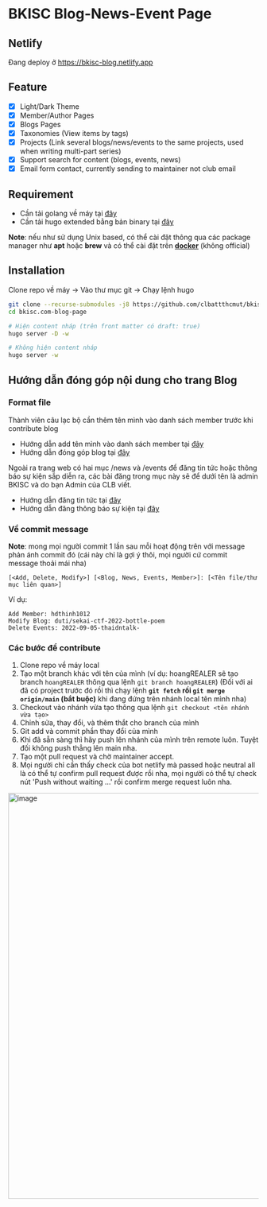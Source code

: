 # BKISC Blog-News-Event Page
## Netlify
Đang deploy ở https://bkisc-blog.netlify.app

## Feature
- [x] Light/Dark Theme
- [x] Member/Author Pages
- [x] Blogs Pages
- [x] Taxonomies (View items by tags)
- [x] Projects (Link several blogs/news/events to the same projects, used when writing multi-part series)
- [x] Support search for content (blogs, events, news)
- [x] Email form contact, currently sending to maintainer not club email

## Requirement
- Cần tải golang về máy tại [đây](https://go.dev/dl/)
- Cần tải hugo extended bằng bản binary tại [đây](https://github.com/gohugoio/hugo/releases/tag/v0.109.0)

**Note**: nếu như sử dụng Unix based, có thể cài đặt thông qua các package manager như **apt** hoặc **brew** và có thể cài đặt trên [**docker**](https://gohugo.io/installation/linux/#docker) (không official)

## Installation

Clone repo về máy -> Vào thư mục git -> Chạy lệnh hugo

```bash
git clone --recurse-submodules -j8 https://github.com/clbattthcmut/bkisc.com-blog-page.git
cd bkisc.com-blog-page

# Hiện content nháp (trên front matter có draft: true)
hugo server -D -w

# Không hiện content nháp
hugo server -w
```

## Hướng dẫn đóng góp nội dung cho trang Blog
### Format file
Thành viên câu lạc bộ cần thêm tên mình vào danh sách member trước khi contribute blog
- Hướng dẫn add tên mình vào danh sách member tại [đây](./content/authors/README.md)
- Hướng dẫn đóng góp blog tại [đây](./content/blog/README.md)

Ngoài ra trang web có hai mục /news và /events để đăng tin tức hoặc thông báo sự kiện sắp diễn ra, các bài đăng trong mục này sẽ để dưới tên là admin BKISC và do bạn Admin của CLB viết.
- Hướng dẫn đăng tin tức tại [đây](./content/post/README.md)
- Hướng dẫn đăng thông báo sự kiện tại [đây](./content/event/README.md)

### Về commit message
**Note**: mong mọi người commit 1 lần sau mỗi hoạt động trên với message phản ánh commit đó (cái này chỉ là gợi ý thôi, mọi người cứ commit message thoải mái nha)
```
[<Add, Delete, Modify>] [<Blog, News, Events, Member>]: [<Tên file/thư mục liên quan>]
```
Ví dụ: 
```
Add Member: hdthinh1012
Modify Blog: duti/sekai-ctf-2022-bottle-poem
Delete Events: 2022-09-05-thaidntalk-
```

### Các bước để contribute
1. Clone repo về máy local
2. Tạo một branch khác với tên của mình (ví dụ: hoangREALER sẽ tạo branch `hoangREALER` thông qua lệnh `git branch hoangREALER`) (Đối với ai đã có project trước đó rồi thì chạy lệnh **`git fetch` rồi `git merge origin/main` (bắt buộc)**  khi đang đứng trên nhánh local tên mình nha)
3. Checkout vào nhánh vừa tạo thông qua lệnh `git checkout <tên nhánh vừa tạo>`
4. Chỉnh sửa, thay đổi, và thêm thắt cho branch của mình
5. Git add và commit phần thay đổi của mình
6. Khi đã sẵn sàng thì hãy push lên nhánh của mình trên remote luôn. Tuyệt đối không push thẳng lên main nha.
7. Tạo một pull request và chờ maintainer accept.
8. Mọi người chỉ cần thấy check của bot netlify mà passed hoặc neutral all là có thể tự confirm pull request được rồi nha, mọi người có thể tự check nút 'Push without waiting ...' rồi confirm merge request luôn nha.
<img width="817" alt="image" src="https://user-images.githubusercontent.com/58225765/212357845-98654448-281c-4a33-b911-cd99747bf088.png">

